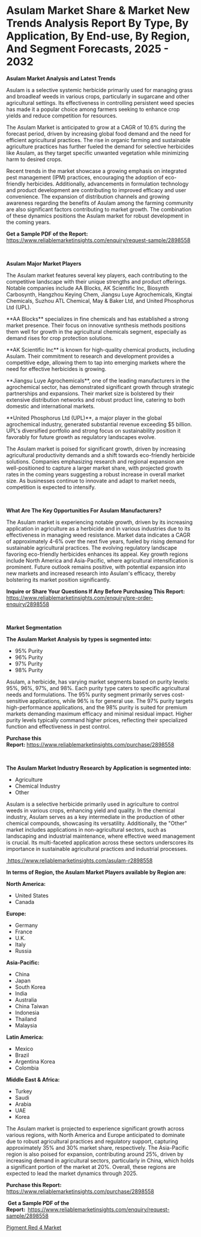 <p><h1>Asulam Market Share & Market New Trends Analysis Report By Type, By Application, By End-use, By Region, And Segment Forecasts, 2025 - 2032</h1></p><p><strong>Asulam Market Analysis and Latest Trends</strong></p>
<p><p>Asulam is a selective systemic herbicide primarily used for managing grass and broadleaf weeds in various crops, particularly in sugarcane and other agricultural settings. Its effectiveness in controlling persistent weed species has made it a popular choice among farmers seeking to enhance crop yields and reduce competition for resources. </p><p>The Asulam Market is anticipated to grow at a CAGR of 10.6% during the forecast period, driven by increasing global food demand and the need for efficient agricultural practices. The rise in organic farming and sustainable agriculture practices has further fueled the demand for selective herbicides like Asulam, as they target specific unwanted vegetation while minimizing harm to desired crops.</p><p>Recent trends in the market showcase a growing emphasis on integrated pest management (IPM) practices, encouraging the adoption of eco-friendly herbicides. Additionally, advancements in formulation technology and product development are contributing to improved efficacy and user convenience. The expansion of distribution channels and growing awareness regarding the benefits of Asulam among the farming community are also significant factors contributing to market growth. The combination of these dynamics positions the Asulam market for robust development in the coming years.</p></p>
<p><strong>Get a Sample PDF of the Report:&nbsp;</strong> <a href="https://www.reliablemarketinsights.com/enquiry/request-sample/2898558?utm_campaign=2636&utm_medium=2&utm_source=Github&utm_content=ia&utm_term=15032025&utm_id=asulam">https://www.reliablemarketinsights.com/enquiry/request-sample/2898558</a></p>
<p>&nbsp;</p>
<p><strong>Asulam Major Market Players</strong></p>
<p><p>The Asulam market features several key players, each contributing to the competitive landscape with their unique strengths and product offerings. Notable companies include AA Blocks, AK Scientific Inc, Biosynth Carbosynth, Hangzhou Keying Chem, Jiangsu Luye Agrochemicals, Kingtai Chemicals, Suzhou ATL Chemical, May & Baker Ltd, and United Phosphorus Ltd (UPL). </p><p>**AA Blocks** specializes in fine chemicals and has established a strong market presence. Their focus on innovative synthesis methods positions them well for growth in the agricultural chemicals segment, especially as demand rises for crop protection solutions.</p><p>**AK Scientific Inc** is known for high-quality chemical products, including Asulam. Their commitment to research and development provides a competitive edge, allowing them to tap into emerging markets where the need for effective herbicides is growing.</p><p>**Jiangsu Luye Agrochemicals**, one of the leading manufacturers in the agrochemical sector, has demonstrated significant growth through strategic partnerships and expansions. Their market size is bolstered by their extensive distribution networks and robust product line, catering to both domestic and international markets.</p><p>**United Phosphorus Ltd (UPL)**, a major player in the global agrochemical industry, generated substantial revenue exceeding $5 billion. UPL's diversified portfolio and strong focus on sustainability position it favorably for future growth as regulatory landscapes evolve.</p><p>The Asulam market is poised for significant growth, driven by increasing agricultural productivity demands and a shift towards eco-friendly herbicide solutions. Companies emphasizing research and regional expansion are well-positioned to capture a larger market share, with projected growth rates in the coming years suggesting a robust increase in overall market size. As businesses continue to innovate and adapt to market needs, competition is expected to intensify.</p></p>
<p>&nbsp;</p>
<p><strong>What Are The Key Opportunities For Asulam Manufacturers?</strong></p>
<p><p>The Asulam market is experiencing notable growth, driven by its increasing application in agriculture as a herbicide and in various industries due to its effectiveness in managing weed resistance. Market data indicates a CAGR of approximately 4-6% over the next five years, fueled by rising demand for sustainable agricultural practices. The evolving regulatory landscape favoring eco-friendly herbicides enhances its appeal. Key growth regions include North America and Asia-Pacific, where agricultural intensification is prominent. Future outlook remains positive, with potential expansion into new markets and increased research into Asulam's efficacy, thereby bolstering its market position significantly.</p></p>
<p><strong>Inquire or Share Your Questions If Any Before Purchasing This Report:</strong> <a href="https://www.reliablemarketinsights.com/enquiry/pre-order-enquiry/2898558?utm_campaign=2636&utm_medium=2&utm_source=Github&utm_content=ia&utm_term=15032025&utm_id=asulam">https://www.reliablemarketinsights.com/enquiry/pre-order-enquiry/2898558</a></p>
<p>&nbsp;</p>
<p><strong>Market Segmentation</strong></p>
<p><strong>The Asulam Market Analysis by types is segmented into:</strong></p>
<p><ul><li>95% Purity</li><li>96% Purity</li><li>97% Purity</li><li>98% Purity</li></ul></p>
<p><p>Asulam, a herbicide, has varying market segments based on purity levels: 95%, 96%, 97%, and 98%. Each purity type caters to specific agricultural needs and formulations. The 95% purity segment primarily serves cost-sensitive applications, while 96% is for general use. The 97% purity targets high-performance applications, and the 98% purity is suited for premium markets demanding maximum efficacy and minimal residual impact. Higher purity levels typically command higher prices, reflecting their specialized function and effectiveness in pest control.</p></p>
<p><strong>Purchase this Report:&nbsp;</strong><a href="https://www.reliablemarketinsights.com/purchase/2898558?utm_campaign=2636&utm_medium=2&utm_source=Github&utm_content=ia&utm_term=15032025&utm_id=asulam">https://www.reliablemarketinsights.com/purchase/2898558</a></p>
<p>&nbsp;</p>
<p><strong>The Asulam Market Industry Research by Application is segmented into:</strong></p>
<p><ul><li>Agriculture</li><li>Chemical Industry</li><li>Other</li></ul></p>
<p><p>Asulam is a selective herbicide primarily used in agriculture to control weeds in various crops, enhancing yield and quality. In the chemical industry, Asulam serves as a key intermediate in the production of other chemical compounds, showcasing its versatility. Additionally, the "Other" market includes applications in non-agricultural sectors, such as landscaping and industrial maintenance, where effective weed management is crucial. Its multi-faceted application across these sectors underscores its importance in sustainable agricultural practices and industrial processes.</p></p>
<p><a href="https://www.reliablemarketinsights.com/asulam-r2898558?utm_campaign=2636&utm_medium=2&utm_source=Github&utm_content=ia&utm_term=15032025&utm_id=asulam">&nbsp;https://www.reliablemarketinsights.com/asulam-r2898558</a></p>
<p><strong>In terms of Region, the Asulam Market Players available by Region are:</strong></p>
<p>
    <p> <strong> North America: </strong>
        <ul>
            <li>United States</li>
            <li>Canada</li>
        </ul>
        </p> 
    <p> <strong> Europe: </strong>
        <ul>
            <li>Germany</li>
            <li>France</li>
            <li>U.K.</li>
            <li>Italy</li>
            <li>Russia</li>
        </ul>
        </p> 
    <p> <strong> Asia-Pacific: </strong>
        <ul>
            <li>China</li>
            <li>Japan</li>
            <li>South Korea</li>
            <li>India</li>
            <li>Australia</li>
            <li>China Taiwan</li>
            <li>Indonesia</li>
            <li>Thailand</li>
            <li>Malaysia</li>
        </ul>
        </p> 
    <p> <strong> Latin America: </strong>
        <ul>
            <li>Mexico</li>
            <li>Brazil</li>
            <li>Argentina Korea</li>
            <li>Colombia</li>
        </ul>
        </p> 
    <p> <strong> Middle East & Africa: </strong>
        <ul>
            <li>Turkey</li>
            <li>Saudi</li>
            <li>Arabia</li>
            <li>UAE</li>
            <li>Korea</li>
        </ul>
    </p>
    </p>
<p><p>The Asulam market is projected to experience significant growth across various regions, with North America and Europe anticipated to dominate due to robust agricultural practices and regulatory support, capturing approximately 35% and 30% market share, respectively. The Asia-Pacific region is also poised for expansion, contributing around 25%, driven by increasing demand in agricultural sectors, particularly in China, which holds a significant portion of the market at 20%. Overall, these regions are expected to lead the market dynamics through 2025.</p></p>
<p><strong>Purchase this Report: </strong><a href="https://www.reliablemarketinsights.com/purchase/2898558?utm_campaign=2636&utm_medium=2&utm_source=Github&utm_content=ia&utm_term=15032025&utm_id=asulam">https://www.reliablemarketinsights.com/purchase/2898558</a></p>
<p>&nbsp;<strong>Get a Sample PDF of the Report:&nbsp;&nbsp;</strong><a href="https://www.reliablemarketinsights.com/enquiry/request-sample/2898558?utm_campaign=2636&utm_medium=2&utm_source=Github&utm_content=ia&utm_term=15032025&utm_id=asulam">https://www.reliablemarketinsights.com/enquiry/request-sample/2898558</a></p>
<p><strong></strong></p>
<p><p><a href="https://github.com/pelahotayabe/Market-Research-Report-List-1/blob/main/pigment-red-4-market.md?utm_campaign=2636&utm_medium=2&utm_source=Github&utm_content=ia&utm_term=15032025&utm_id=asulam">Pigment Red 4 Market</a></p></p>